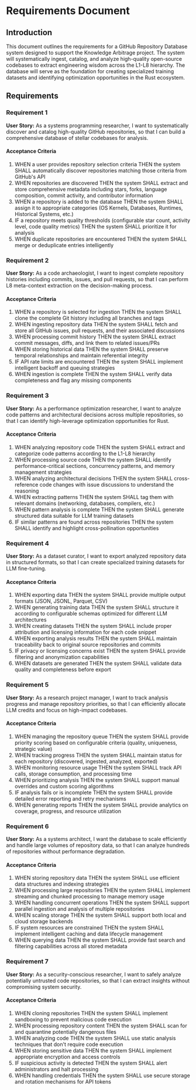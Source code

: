 # Requirements Document

## Introduction

This document outlines the requirements for a GitHub Repository Database system designed to support the Knowledge Arbitrage project. The system will systematically ingest, catalog, and analyze high-quality open-source codebases to extract engineering wisdom across the L1-L8 hierarchy. The database will serve as the foundation for creating specialized training datasets and identifying optimization opportunities in the Rust ecosystem.

## Requirements

### Requirement 1

**User Story:** As a systems programming researcher, I want to systematically discover and catalog high-quality GitHub repositories, so that I can build a comprehensive database of stellar codebases for analysis.

#### Acceptance Criteria

1. WHEN a user provides repository selection criteria THEN the system SHALL automatically discover repositories matching those criteria from GitHub's API
2. WHEN repositories are discovered THEN the system SHALL extract and store comprehensive metadata including stars, forks, language composition, commit activity, and contributor information
3. WHEN a repository is added to the database THEN the system SHALL assign it to appropriate categories (OS Kernels, Databases, Runtimes, Historical Systems, etc.)
4. IF a repository meets quality thresholds (configurable star count, activity level, code quality metrics) THEN the system SHALL prioritize it for analysis
5. WHEN duplicate repositories are encountered THEN the system SHALL merge or deduplicate entries intelligently

### Requirement 2

**User Story:** As a code archaeologist, I want to ingest complete repository histories including commits, issues, and pull requests, so that I can perform L8 meta-context extraction on the decision-making process.

#### Acceptance Criteria

1. WHEN a repository is selected for ingestion THEN the system SHALL clone the complete Git history including all branches and tags
2. WHEN ingesting repository data THEN the system SHALL fetch and store all GitHub issues, pull requests, and their associated discussions
3. WHEN processing commit history THEN the system SHALL extract commit messages, diffs, and link them to related issues/PRs
4. WHEN storing historical data THEN the system SHALL preserve temporal relationships and maintain referential integrity
5. IF API rate limits are encountered THEN the system SHALL implement intelligent backoff and queuing strategies
6. WHEN ingestion is complete THEN the system SHALL verify data completeness and flag any missing components

### Requirement 3

**User Story:** As a performance optimization researcher, I want to analyze code patterns and architectural decisions across multiple repositories, so that I can identify high-leverage optimization opportunities for Rust.

#### Acceptance Criteria

1. WHEN analyzing repository code THEN the system SHALL extract and categorize code patterns according to the L1-L8 hierarchy
2. WHEN processing source code THEN the system SHALL identify performance-critical sections, concurrency patterns, and memory management strategies
3. WHEN analyzing architectural decisions THEN the system SHALL cross-reference code changes with issue discussions to understand the reasoning
4. WHEN extracting patterns THEN the system SHALL tag them with relevant domains (networking, databases, compilers, etc.)
5. WHEN pattern analysis is complete THEN the system SHALL generate structured data suitable for LLM training datasets
6. IF similar patterns are found across repositories THEN the system SHALL identify and highlight cross-pollination opportunities

### Requirement 4

**User Story:** As a dataset curator, I want to export analyzed repository data in structured formats, so that I can create specialized training datasets for LLM fine-tuning.

#### Acceptance Criteria

1. WHEN exporting data THEN the system SHALL provide multiple output formats (JSON, JSONL, Parquet, CSV)
2. WHEN generating training data THEN the system SHALL structure it according to configurable schemas optimized for different LLM architectures
3. WHEN creating datasets THEN the system SHALL include proper attribution and licensing information for each code snippet
4. WHEN exporting analysis results THEN the system SHALL maintain traceability back to original source repositories and commits
5. IF privacy or licensing concerns exist THEN the system SHALL provide filtering and anonymization capabilities
6. WHEN datasets are generated THEN the system SHALL validate data quality and completeness before export

### Requirement 5

**User Story:** As a research project manager, I want to track analysis progress and manage repository priorities, so that I can efficiently allocate LLM credits and focus on high-impact codebases.

#### Acceptance Criteria

1. WHEN managing the repository queue THEN the system SHALL provide priority scoring based on configurable criteria (quality, uniqueness, strategic value)
2. WHEN tracking progress THEN the system SHALL maintain status for each repository (discovered, ingested, analyzed, exported)
3. WHEN monitoring resource usage THEN the system SHALL track API calls, storage consumption, and processing time
4. WHEN prioritizing analysis THEN the system SHALL support manual overrides and custom scoring algorithms
5. IF analysis fails or is incomplete THEN the system SHALL provide detailed error reporting and retry mechanisms
6. WHEN generating reports THEN the system SHALL provide analytics on coverage, progress, and resource utilization

### Requirement 6

**User Story:** As a systems architect, I want the database to scale efficiently and handle large volumes of repository data, so that I can analyze hundreds of repositories without performance degradation.

#### Acceptance Criteria

1. WHEN storing repository data THEN the system SHALL use efficient data structures and indexing strategies
2. WHEN processing large repositories THEN the system SHALL implement streaming and chunked processing to manage memory usage
3. WHEN handling concurrent operations THEN the system SHALL support parallel ingestion and analysis of multiple repositories
4. WHEN scaling storage THEN the system SHALL support both local and cloud storage backends
5. IF system resources are constrained THEN the system SHALL implement intelligent caching and data lifecycle management
6. WHEN querying data THEN the system SHALL provide fast search and filtering capabilities across all stored metadata

### Requirement 7

**User Story:** As a security-conscious researcher, I want to safely analyze potentially untrusted code repositories, so that I can extract insights without compromising system security.

#### Acceptance Criteria

1. WHEN cloning repositories THEN the system SHALL implement sandboxing to prevent malicious code execution
2. WHEN processing repository content THEN the system SHALL scan for and quarantine potentially dangerous files
3. WHEN analyzing code THEN the system SHALL use static analysis techniques that don't require code execution
4. WHEN storing sensitive data THEN the system SHALL implement appropriate encryption and access controls
5. IF suspicious activity is detected THEN the system SHALL alert administrators and halt processing
6. WHEN handling credentials THEN the system SHALL use secure storage and rotation mechanisms for API tokens